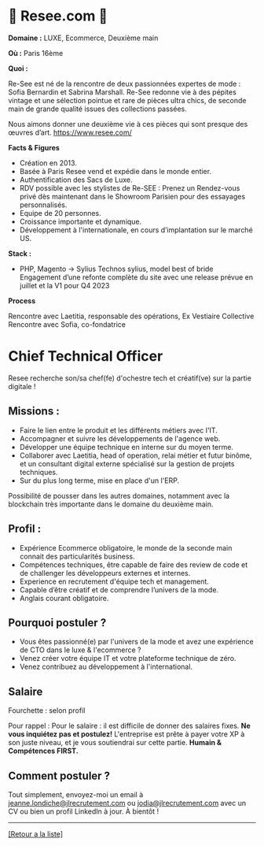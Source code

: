 # 👜 Resee.com 👜

**Domaine :** LUXE, Ecommerce, Deuxième main 

**Où :** Paris 16ème

**Quoi :** 

Re-See est né de la rencontre de deux passionnées expertes de mode : Sofia Bernardin et Sabrina Marshall. Re-See redonne vie à des pépites vintage et une sélection pointue et rare de pièces ultra chics, de seconde main de grande qualité issues des collections passées. 

Nous aimons donner une deuxième vie à ces pièces qui sont presque des œuvres d’art.
https://www.resee.com/

**Facts & Figures**

* Création en 2013.
* Basée à Paris Resee vend et expédie dans le monde entier.
* Authentification des Sacs de Luxe.
* RDV possible avec les stylistes de Re-SEE : Prenez un Rendez-vous privé dès maintenant dans le Showroom Parisien pour des essayages personnalisés.
* Equipe de 20 personnes.
* Croissance importante et dynamique.
* Développement à l'internationale, en cours d’implantation sur le marché US.


**Stack :**

* PHP, Magento -> Sylius
Technos sylius, model best of bride
Engagement d’une refonte complète du site avec une release prévue en juillet et la V1 pour Q4 2023

**Process**

Rencontre avec Laetitia, responsable des opérations, Ex Vestiaire Collective
Rencontre avec Sofia, co-fondatrice


# Chief Technical Officer 

Resee recherche son/sa chef(fe) d'ochestre tech et créatif(ve) sur la partie digitale ! 


## Missions : 

* Faire le lien entre le produit et les différents métiers avec l'IT. 
* Accompagner et suivre les développements de l'agence web. 
* Développer une équipe technique en interne sur du moyen terme.
* Collaborer avec Laetitia, head of operation, relai métier et futur binôme, et un consultant digital externe spécialisé sur la gestion de projets techniques. 
* Sur du plus long terme, mise en place d'un l'ERP. 

Possibilité de pousser dans les autres domaines, notamment avec la blockchain très importante dans le domaine du deuxième main.


## Profil : 

* Expérience Ecommerce obligatoire, le monde de la seconde main connait des particularités business.
* Compétences techniques, être capable de faire des review de code et de challenger les développeurs externes et internes.
* Experience en recrutement d'équipe tech et management.
* Capable d’être créatif et de comprendre l’univers de la mode.
* Anglais courant obligatoire.


## Pourquoi postuler ?

* Vous êtes passionné(e) par l'univers de la mode et avez une expérience de CTO dans le luxe & l'ecommerce ? 
* Venez créer votre équipe IT et votre plateforme technique de zéro.
* Venez contribuez au développement à l'international.


## Salaire

Fourchette : selon profil

Pour rappel : Pour le salaire : il est difficile de donner des salaires fixes. **Ne vous inquiétez pas et postulez!** L'entreprise est prête à payer votre XP à son juste niveau, et je vous soutiendrai sur cette partie. **Humain & Compétences FIRST.**


## Comment postuler ?

Tout simplement, envoyez-moi un email à jeanne.londiche@jlrecrutement.com ou jodia@jlrecrutement.com avec un CV ou bien un profil LinkedIn à jour. À bientôt !


----
<a href="https://github.com/jlondiche/job-board-php/blob/master/README.md">[Retour a la liste]</a>

